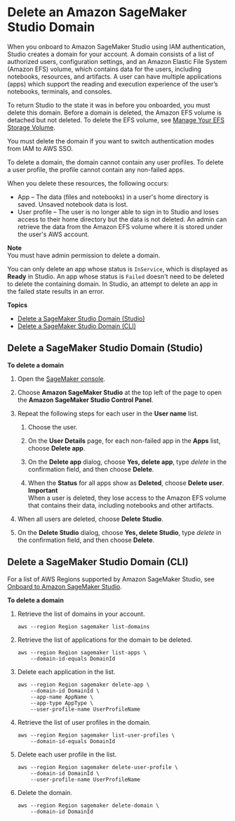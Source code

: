 # Delete an Amazon SageMaker Studio Domain<a name="gs-studio-delete-domain"></a>

When you onboard to Amazon SageMaker Studio using IAM authentication, Studio creates a domain for your account\. A domain consists of a list of authorized users, configuration settings, and an Amazon Elastic File System \(Amazon EFS\) volume, which contains data for the users, including notebooks, resources, and artifacts\. A user can have multiple applications \(apps\) which support the reading and execution experience of the user’s notebooks, terminals, and consoles\.

To return Studio to the state it was in before you onboarded, you must delete this domain\. Before a domain is deleted, the Amazon EFS volume is detached but not deleted\. To delete the EFS volume, see [Manage Your EFS Storage Volume](studio-tasks-manage-storage.md)\.

You must delete the domain if you want to switch authentication modes from IAM to AWS SSO\.

To delete a domain, the domain cannot contain any user profiles\. To delete a user profile, the profile cannot contain any non\-failed apps\.

When you delete these resources, the following occurs:
+ App – The data \(files and notebooks\) in a user's home directory is saved\. Unsaved notebook data is lost\.
+ User profile – The user is no longer able to sign in to Studio and loses access to their home directory but the data is not deleted\. An admin can retrieve the data from the Amazon EFS volume where it is stored under the user's AWS account\.

**Note**  
You must have admin permission to delete a domain\.

You can only delete an app whose status is `InService`, which is displayed as **Ready** in Studio\. An app whose status is `Failed` doesn't need to be deleted to delete the containing domain\. In Studio, an attempt to delete an app in the failed state results in an error\.

**Topics**
+ [Delete a SageMaker Studio Domain \(Studio\)](#gs-studio-delete-domain-studio)
+ [Delete a SageMaker Studio Domain \(CLI\)](#gs-studio-delete-domain-cli)

## Delete a SageMaker Studio Domain \(Studio\)<a name="gs-studio-delete-domain-studio"></a>

**To delete a domain**

1. Open the [SageMaker console](https://console.aws.amazon.com/sagemaker/)\.

1. Choose **Amazon SageMaker Studio** at the top left of the page to open the **Amazon SageMaker Studio Control Panel**\.

1. Repeat the following steps for each user in the **User name** list\.

   1. Choose the user\.

   1. On the **User Details** page, for each non\-failed app in the **Apps** list, choose **Delete app**\.

   1. On the **Delete app** dialog, choose **Yes, delete app**, type *delete* in the confirmation field, and then choose **Delete**\.

   1. When the **Status** for all apps show as **Deleted**, choose **Delete user**\.
**Important**  
When a user is deleted, they lose access to the Amazon EFS volume that contains their data, including notebooks and other artifacts\.

1. When all users are deleted, choose **Delete Studio**\.

1. On the **Delete Studio** dialog, choose **Yes, delete Studio**, type *delete* in the confirmation field, and then choose **Delete**\.

## Delete a SageMaker Studio Domain \(CLI\)<a name="gs-studio-delete-domain-cli"></a>

For a list of AWS Regions supported by Amazon SageMaker Studio, see [Onboard to Amazon SageMaker Studio](gs-studio-onboard.md)\.

**To delete a domain**

1. Retrieve the list of domains in your account\.

   ```
   aws --region Region sagemaker list-domains
   ```

1. Retrieve the list of applications for the domain to be deleted\.

   ```
   aws --region Region sagemaker list-apps \
       --domain-id-equals DomainId
   ```

1. Delete each application in the list\.

   ```
   aws --region Region sagemaker delete-app \
       --domain-id DomainId \
       --app-name AppName \
       --app-type AppType \
       --user-profile-name UserProfileName
   ```

1. Retrieve the list of user profiles in the domain\.

   ```
   aws --region Region sagemaker list-user-profiles \
       --domain-id-equals DomainId
   ```

1. Delete each user profile in the list\.

   ```
   aws --region Region sagemaker delete-user-profile \
       --domain-id DomainId \
       --user-profile-name UserProfileName
   ```

1. Delete the domain\.

   ```
   aws --region Region sagemaker delete-domain \
       --domain-id DomainId
   ```